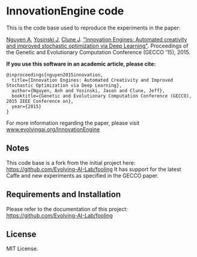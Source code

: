 # InnovationEngine code

This is the code base used to reproduce the experiments in the paper:

[Nguyen A](http://anhnguyen.me), [Yosinski J](http://yosinski.com/), [Clune J](http://jeffclune.com). ["Innovation Engines: Automated creativity and improved stochastic optimization via Deep Learning"](http://www.evolvingai.org/files/InnovationEngine_gecco15.pdf). Proceedings of the Genetic and Evolutionary Computation Conference (GECCO '15), 2015.

**If you use this software in an academic article, please cite:**

    @inproceedings{nguyen2015innovation,
      title={Innovation Engines: Automated Creativity and Improved Stochastic Optimization via Deep Learning},
      author={Nguyen, Anh and Yosinski, Jason and Clune, Jeff},
      booktitle={Genetic and Evolutionary Computation Conference (GECCO), 2015 IEEE Conference on},
      year={2015}
    }

For more information regarding the paper, please visit www.evolvingai.org/InnovationEngine

## Notes

This code base is a fork from the initial project here: https://github.com/Evolving-AI-Lab/fooling
It has support for the latest Caffe and new experiments as specified in the GECCO paper.

## Requirements and Installation

Please refer to the documentation of this project: https://github.com/Evolving-AI-Lab/fooling

## License

MIT License.

